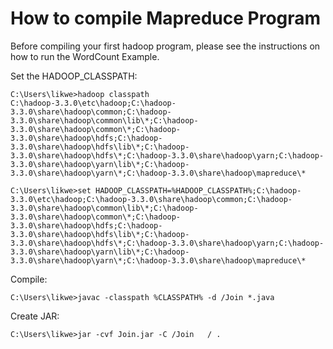 # How to compile Mapreduce Program

Before compiling your first hadoop program, please see the instructions on how to run the WordCount Example.

Set the HADOOP_CLASSPATH:

```
C:\Users\likwe>hadoop classpath
C:\hadoop-3.3.0\etc\hadoop;C:\hadoop-3.3.0\share\hadoop\common;C:\hadoop-3.3.0\share\hadoop\common\lib\*;C:\hadoop-3.3.0\share\hadoop\common\*;C:\hadoop-3.3.0\share\hadoop\hdfs;C:\hadoop-3.3.0\share\hadoop\hdfs\lib\*;C:\hadoop-3.3.0\share\hadoop\hdfs\*;C:\hadoop-3.3.0\share\hadoop\yarn;C:\hadoop-3.3.0\share\hadoop\yarn\lib\*;C:\hadoop-3.3.0\share\hadoop\yarn\*;C:\hadoop-3.3.0\share\hadoop\mapreduce\*

C:\Users\likwe>set HADOOP_CLASSPATH=%HADOOP_CLASSPATH%;C:\hadoop-3.3.0\etc\hadoop;C:\hadoop-3.3.0\share\hadoop\common;C:\hadoop-3.3.0\share\hadoop\common\lib\*;C:\hadoop-3.3.0\share\hadoop\common\*;C:\hadoop-3.3.0\share\hadoop\hdfs;C:\hadoop-3.3.0\share\hadoop\hdfs\lib\*;C:\hadoop-3.3.0\share\hadoop\hdfs\*;C:\hadoop-3.3.0\share\hadoop\yarn;C:\hadoop-3.3.0\share\hadoop\yarn\lib\*;C:\hadoop-3.3.0\share\hadoop\yarn\*;C:\hadoop-3.3.0\share\hadoop\mapreduce\*
```

Compile:

```
C:\Users\likwe>javac -classpath %CLASSPATH% -d /Join *.java
```

Create JAR:

```
C:\Users\likwe>jar -cvf Join.jar -C /Join   / .
```
